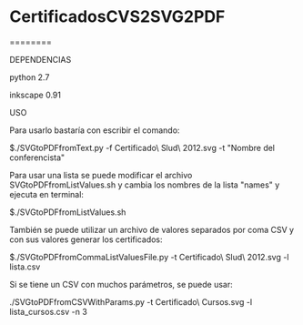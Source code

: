 # CertificadosCVS2SVG2PDF
========

DEPENDENCIAS

python 2.7

inkscape 0.91

USO

Para usarlo bastaría con escribir el comando:

$./SVGtoPDFfromText.py -f Certificado\ Slud\ 2012.svg -t "Nombre del conferencista"

Para usar una lista se puede modificar el archivo SVGtoPDFfromListValues.sh y cambia los nombres de la lista "names" y ejecuta en terminal:

$./SVGtoPDFfromListValues.sh

También se puede utilizar un archivo de valores separados por coma CSV y con sus valores generar los certificados:

$./SVGtoPDFfromCommaListValuesFile.py -t Certificado\ Slud\ 2012.svg -l lista.csv

Si se tiene un CSV con muchos parámetros, se puede usar:

./SVGtoPDFfromCSVWithParams.py -t Certificado\ Cursos.svg -l lista_cursos.csv -n 3

